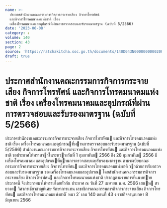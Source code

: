 ```yaml
---
name: >-
  ประกาศสำนักงานคณะกรรมการกิจการกระจายเสียง กิจการโทรทัศน์
  และกิจการโทรคมนาคมแห่งชาติ เรื่อง
  เครื่องโทรคมนาคมและอุปกรณ์ที่ผ่านการตรวจสอบและรับรองมาตรฐาน (ฉบับที่ 5/2566)
date: '2023-06-08'
category: ง
volume: 140
section: 43
page: 2
source: 'https://ratchakitcha.soc.go.th/documents/140D043N0000000000200.pdf'
draft: true
---
```


# ประกาศสำนักงานคณะกรรมการกิจการกระจายเสียง กิจการโทรทัศน์ และกิจการโทรคมนาคมแห่งชาติ เรื่อง เครื่องโทรคมนาคมและอุปกรณ์ที่ผ่านการตรวจสอบและรับรองมาตรฐาน (ฉบับที่ 5/2566)

ประกาศสํานักงานคณะกรรมการกิจการกระจายเสียง กิจการโทรทัศน และกิจการโทรคมนาคมแห่งชาติ เรื่อง เครื่องโทรคมนาคมและอุปกรณที่ผานการตรวจสอบและรับรองมาตรฐาน (ฉบับที่ 5/2566) สํานักงานคณะกรรมการกิจการกระจายเสียง กิจการโทรทัศน และกิจการโทรคมนาคมแห่งชาติ ขอประกาศให้ทราบวาในระหวางวันที่ 1 กุมภาพันธ 2566 ถึง 28 กุมภาพันธ 2566 มีเครื่องโทรคมนาคม และอุปกรณที่ผานการตรวจสอบและรับรองมาตรฐาน ตามระเบียบคณะกรรมการกิจการกระจายเสียง กิจการโทรทัศน และกิจการโทรคมนาคมแห่งชาติ วาด้วยการรับตรวจสอบและรับรองมาตรฐาน ของเครื่องโทรคมนาคมและอุปกรณ โดยสํานักงานคณะกรรมการกิจการกระจายเสียง กิจการโทรทัศน และกิจการโทรคมนาคมแห่งชาติ ปรากฏตามรายการที่แนบทายประกาศนี้ จึงประกาศมาให้ทราบโดยทั่วกัน ประกาศ ณ วันที่ 27 เมษายน พ.ศ. 2566 เสนห สายวงศ วิศวกรเชี่ยวชาญพิเศษ รักษาการแทน เลขาธิการคณะกรรมการกิจการกระจายเสียง กิจการโทรทัศน และกิจการโทรคมนาคมแห่งชาติ ้ หนา 2 ่ เลม 140 ตอนที่ 43 ง ราชกิจจานุเบกษา 8 มิถุนายน 2566





















































































































